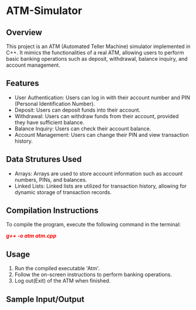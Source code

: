 # ATM-Simulator
<h2>Overview</h2>
<p>This project is an ATM (Automated Teller Machine) simulator implemented in C++. It mimics the functionalities of a real ATM, allowing users to perform basic banking operations such as deposit, withdrawal, balance inquiry, and account management.</p>
<h2>Features</h2>
<ul>
<li>
User Authentication: Users can log in with their account number and PIN (Personal Identification Number).
</li>
<li>
Deposit: Users can deposit funds into their account.
</li>
<li>
Withdrawal: Users can withdraw funds from their account, provided they have sufficient balance.
</li>
<li>
Balance Inquiry: Users can check their account balance.
</li>
<li>
Account Management: Users can change their PIN and view transaction history.
</li>
</ul>
<h2>Data Strutures Used</h2>
<ul>
<li>
Arrays: Arrays are used to store account information such as account numbers, PINs, and balances.
</li>
<li>
Linked Lists: Linked lists are utilized for transaction history, allowing for dynamic storage of transaction records.
</li>
</ul>
<h2>Compilation Instructions</h2>
<p>To compile the program, execute the following command in the terminal:</p>
<p style="color:red"><b><i>g++ -o atm atm.cpp</i></b></p>
<h2>Usage</h2>
<ol>
<li>
Run the compiled executable 'Atm'.
</li>
<li>
Follow the on-screen instructions to perform banking operations.
</li>
<li>
Log out(Exit) of the ATM when finished.
</li>
</ol>
<h2>Sample Input/Output</h2>
